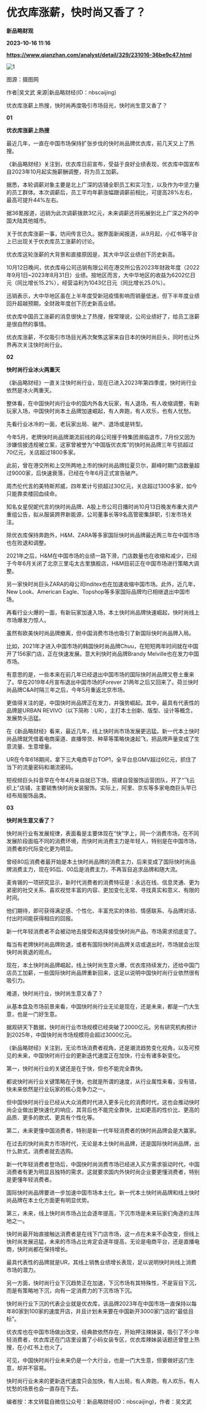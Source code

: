 # 优衣库涨薪，快时尚又香了？
**新品略财观**

**2023-10-16 11:16**

**https://www.qianzhan.com/analyst/detail/329/231016-36be9c47.html**

![1](https://img3.qianzhan.com/news/202310/16/20231016-68d653e48c70a501_760x5000.jpg)

图源：摄图网

作者|吴文武 来源|新品略财经(ID：nbscaijing)

优衣库涨薪上热搜，快时尚再度吸引市场目光，快时尚生意又香了？

**01**

**优衣库涨薪上热搜**

最近几年，一直在中国市场保持扩张步伐的快时尚品牌优衣库，前几天又上了热搜。

《新品略财经》关注到，优衣库日前宣布，受益于良好业绩表现，优衣库中国宣布自2023年10月起实施薪酬调整，将为员工加薪。

据悉，本轮调薪对象主要是北上广深的店铺全职员工和实习生，以及作为中坚力量的员工群体。本次调薪后，员工平均年薪涨幅跟调薪前相比，可提高28%左右，最高可提升44%左右。

据36氪报道，迅销为此次调薪拨款3亿元，未来调薪还将拓展到北上广深之外的中国大陆其他城市。

关于优衣库涨薪一事，坊间传言已久。据界面新闻报道，从9月起，小红书等平台上已出现关于优衣库员工涨薪的讨论。

优衣库这轮涨薪的大背景和直接原因是，其大中华区业绩创下历史新高。

10月12日晚间，优衣库母公司迅销有限公司在港交所公告2023年财政年度（2022年9月1日~2023年8月31日）业绩。按地区而言，大中华地区的收益为6202亿日元（同比增长15.2%），经营溢利为1043亿日元（同比增长25.0%）。

迅销表示，大中华地区虽在上半年度受新冠疫情影响而销量低迷，但下半年度业绩回升超越预期，全财政年度创下历史新高业绩。

优衣库中国员工涨薪的消息很快上了热搜，按常理说，公司业绩好了，给员工涨薪是很自然的事情。

优衣库涨薪，不仅吸引市场目光再次聚焦这家来自日本的快时尚巨头，同时也让外界再次关注快时尚行业。

**02**

**快时尚行业冰火两重天**

《新品略财经》一直关注快时尚行业，现在已进入2023年第四季度，快时尚行业依然是冰火两重天。

整体看，在中国快时尚行业中的国内外各大玩家，有人退场，有人收缩调整，有新玩家入场，中国快时尚本土品牌加速崛起，有人奔跑，有人欢乐，也有人忧愁。

先看行业冰冷的一面，老玩家出局、破产、退场或是转型。

今年5月，老牌快时尚品牌潮流前线的母公司搜于特集团濒临退市，7月份又因为涉嫌信披违规被立案，这家曾被誉为“中国版优衣库”的快时尚品牌三年亏损超过70亿元，关店超过1800多家。

此前，曾在港交所和上交所两地上市的快时尚品牌拉夏贝尔，巅峰时期门店数量超过9000家，后快速衰落，已经在今年6月正式宣告破产。

周杰伦代言的美特斯邦威，四年累计亏损超过30亿元，关店超过1300多家，如今只能靠卖楼回血续命。

知名女星倪妮代言的快时尚品牌、A股上市公司日播时尚10月13日晚发布重大资产重组公告，拟从服装跨界新能源，公司董事长等9名高管密集辞职，引发市场关注。

除优衣库保持奔跑外，H&M、ZARA等多家国际快时尚品牌最近两三年在中国市场也在败退和调整。

2021年之后，H&M在中国市场的业绩一路下滑，门店数量也在收缩和减少，已经于今年6月关闭了北京三里屯太古里旗舰店，H&M目前正在中国市场进行策略大调整。

另一家快时尚巨头ZARA的母公司Inditex也在加速收缩中国市场。此外，近几年，New Look、American Eagle、Topshop等多家国际品牌均已相继退出中国市场。

再看行业火爆的一面，有新玩家加速入场，本土快时尚品牌快速崛起，快时尚线上市场爆发力惊人。

虽然有欧美快时尚品牌撤离，但中国消费市场也吸引了新国际快时尚品牌入局。

比如，2021年才进入中国市场的韩国快时尚品牌Chuu，在短短两年时间就在中国开了156家门店，正在快速发展。意大利快时尚品牌Brandy Melville也在发力中国市场。

有意思的是，一些本来在前几年已经退出中国市场的国际快时尚品牌又卷土重来了。早在2019年4月宣布退出中国市场的Forever 21两年之后又回来了。荷兰快时尚品牌C&A时隔三年之后，今年5月重返北京市场。

更值得关注的是，中国快时尚品牌正在发力，并强势崛起。其中，最具有代表性的品牌是URBAN REVIVO（以下简称：UR），主打本土创新、版型、设计等概念，发展势头迅猛。

在《新品略财经》看来，最近几年，线上快时尚市场发展更迅猛。新一代本土快时尚品牌就凭借着电商渠道、直播带货、种草等策略快速起飞，把品牌声量变成了生意流量、生意增量。

UR在今年618期间，拿下三大电商平台TOP1，全平台总GMV超过6亿元，抓住了当下的流量密码和潮流密码。

短视频巨头抖音早在今年4月亲自就已下场，搭建自营服饰运营团队，开了“飞云织上”店铺，主要销售快时尚女装服饰。实际上，阿里、京东等多家电商巨头早已经布局服饰品类。

**03**

**快时尚生意又香了？**

快时尚行业有发展规律，表面看是主要体现在“快”字上，同一个消费市场，在不同发展阶段面临不同的消费环境，而快时尚消费主力是年轻人，特别是在中国市场，消费者的代际变化更为明显。

曾经80后消费者最开始是本土快时尚品牌的消费主力，后来变成了国际快时尚品牌消费主力，现在95后、00后是消费主力，不再盲目追求品牌和随大流。

麦肯锡的一项研究显示，新时代消费者的消费特征是：永远在线、信息灵通、更为紧密的社交关系、喜欢视觉丰富的内容、更加变化无常、寻找真实和意义、有限的时间。

他们期待，即可获得满足感、个性化、丰富充实的体验、情感联系、与品牌对话、付出时间能获得相应的回报。

新一代年轻消费者不会被动地去接受和选择接受快时尚产品，市场需求彻底变了。

每当有老牌快时尚品牌败退，或者有国际快时尚品牌关店或退出时，市场就会出现快时尚衰退的观点。

现在，本土快时尚品牌崛起，线上快时尚生意火爆，优衣库持续发力，还给中国门店员工加薪，一些国际快时尚品牌重新回来，这足以说明中国快时尚行业依然很有吸引力。

难道，快时尚行业，快时尚生意又香了？

从基本盘及市场前景来看，中国快时尚行业无论是现在，还是未来，都是一门大生意，也是一门好生意。

据观研天下数据，快时尚行业市场规模已经突破了2000亿元。另有研究机构预计到2025年，中国快时尚市场规模将会超过3000亿元。

《新品略财经》关注到，无论市场消费者视角，还是潮流趋势变化视角，以及可预见的未来，中国快时尚行业的更新迭代速度正在加快，行业有诸多新变化。

第一，快时尚行业的关键还是在于快，但也不能完全靠快。

都说快时尚行业关键策略在于快，也就是所谓的速度，从行业属性来看，没有错，快未来依然是行业玩家的核心竞争力之一。

但中国快时尚行业已经从大众消费时代进入更多元化的消费时代，这也会推动快时尚企业做出更快速化的响应，其背后也不能完全靠快，比如更高的性价比、更高的品质、更多的款式、更具有个性化等。

第二，未来更懂中国消费者，特别是新一代年轻消费者的快时尚品牌会是大赢家。

在过去的快时尚卖方市场时代，无论是本土快时尚品牌，还是国际快时尚品牌，出什么款式，消费者就去选购。

新一代年轻消费者登场后，中国快时尚消费市场已经进入买方需求驱动时代，中国消费者有更为明显且独特的需求，这就要求国内外快时尚企业要更懂消费者，特别是更懂年轻消费者。

国际快时尚品牌要进一步加速中国市场本土化。新一代本土快时尚品牌和线上快时尚品牌在本土化方面更有明显优势。

第三，未来，线上快时尚市场占比会逐年提高，下沉市场是未来玩家们角逐的主阵地之一。

快时尚最开始直接触达消费者是在线下门店市场，这一点在未来不会改变，但线上快时尚发展迅猛，未来的市场占比肯定会逐年提高，无论是电商平台，还是直播电商，快时尚都在保持增长。

最具代表性的品牌就是UR，其线上销售业绩增长表现，足以说明快时尚线上消费市场的潜力。

另一方面，快时尚行业下沉趋势正在加速，下沉市场有其特殊性，不是盲目下沉，而是有策略地下沉，向有一定消费力的下沉市场下沉。

快时尚行业下沉的代表企业就是优衣库，该品牌2023年在中国市场一直保持以每年80家到100家的速度开店，并且计划未来要在中国新开3000家门店的“最低目标”。

优衣库也在中国市场做出改变，经典款依然存在，开始押注辣妹装，吸引了不少年轻消费者，优衣库还在门店里设置了小码女装专区，优衣库辣妹装话题还曾登上热搜，在小红书上也火了。

可见，中国快时尚行业未来仍是一个大行业，也是一门大生意，但要做好这门生意，却并不容易。

快时尚行业未来的更新迭代速度只会加快，有人出局，有人奔跑，有人欢乐，有人忧愁的场景也会一直存在下去。

编者按：本文转载自微信公众号：新品略财经(ID：nbscaijing)，作者：吴文武